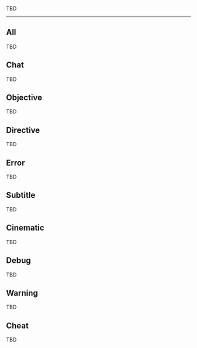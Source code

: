 TBD

___

## All

TBD

## Chat

TBD

## Objective

TBD

## Directive

TBD

## Error

TBD

## Subtitle

TBD

## Cinematic

TBD

## Debug

TBD

## Warning

TBD

## Cheat

TBD